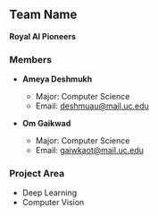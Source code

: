 ## Team Name
**Royal AI Pioneers**

### Members
- **Ameya Deshmukh**
  - Major: Computer Science
  - Email: [deshmuau@mail.uc.edu](mailto:deshmuau@mail.uc.edu)

- **Om Gaikwad**
  - Major: Computer Science
  - Email: [gaiwkaot@mail.uc.edu](mailto:gaiwkaot@mail.uc.edu)

### Project Area
- Deep Learning
- Computer Vision

